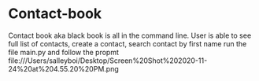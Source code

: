# Contact-book
Contact book aka black book is all in the command line. User is able to see full list of contacts, create a contact, search contact by first name
run the file main.py and follow the propmt 
file:///Users/salleyboi/Desktop/Screen%20Shot%202020-11-24%20at%204.55.20%20PM.png
